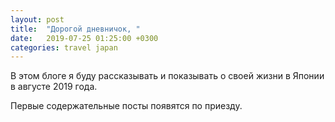 ```yaml
---
layout: post
title:  "Дорогой дневничок, "
date:   2019-07-25 01:25:00 +0300
categories: travel japan
---
```

В этом блоге я буду рассказывать и показывать о своей жизни в Японии в августе
2019 года.

Первые содержательные посты появятся по приезду.
